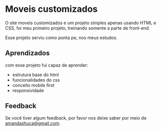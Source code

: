 
# Moveis customizados

O site moveis customizados e um projeto simples apenas usando HTML e CSS, foi meu primeiro projeto, treinando somente a parte de front-end.

Esse projeto serviu como ponta pe, nos meus estudos.




## Aprendizados

com esse projeto fui capaz de aprender:

- estrutura base do html
- funcionalidades do css
- conceito mobile first
- responsividade



## Feedback

Se você tiver algum feedback, por favor nos deixe saber por meio de amandashuca@gmail.com.

